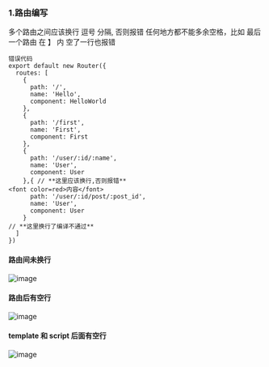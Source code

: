### 1.路由编写
多个路由之间应该换行 逗号 分隔, 否则报错
任何地方都不能多余空格，比如 最后一个路由  在 】 内 空了一行也报错
```
错误代码
export default new Router({
  routes: [
    {
      path: '/',
      name: 'Hello',
      component: HelloWorld
    },
    {
      path: '/first',
      name: 'First',
      component: First
    },
    {
      path: '/user/:id/:name',
      name: 'User',
      component: User
    },{ // **这里应该换行,否则报错**
<font color=red>内容</font>
      path: '/user/:id/post/:post_id',
      name: 'User',
      component: User
    }
// **这里换行了编译不通过**
  ]
})
```
#### 路由间未换行
![image](https://user-images.githubusercontent.com/17232138/31698249-1560625a-b3ef-11e7-9a85-eae7d49ccdff.png)


#### 路由后有空行
![image](https://user-images.githubusercontent.com/17232138/31698231-f88e9d22-b3ee-11e7-9652-96c67c6d056e.png)

#### template 和 script 后面有空行
![image](https://user-images.githubusercontent.com/17232138/31869444-a105d0b2-b7da-11e7-8ff5-9126682e96bc.png)